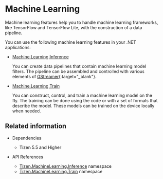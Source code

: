 # Machine Learning


Machine learning features help you to handle machine learning frameworks, like TensorFlow and TensorFlow Lite, with the construction of a data pipeline.

You can use the following machine learning features in your .NET applications:

- [Machine Learning Inference](machine-learning-inference.md)

  You can create data pipelines that contain machine learning model filters. The pipeline can be assembled and controlled with various elements of [GStreamer](https://gstreamer.freedesktop.org/){:target="_blank"}.

- [Machine Learning Train](machine-learning-train.md)

  You can construct, control, and train a machine learning model on the fly. The training can be done using the code or with a set of formats that describe the model. These models can be trained on the device locally when needed.

## Related information

- Dependencies
  - Tizen 5.5 and Higher

- API References
  - [Tizen.MachineLearning.Inference](/application/dotnet/api/TizenFX/latest/api/Tizen.MachineLearning.Inference.html) namespace
  - [Tizen.MachineLearning.Train](/application/dotnet/api/TizenFX/latest/api/Tizen.MachineLearning.Train.html) namespace